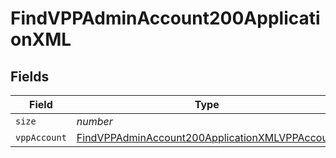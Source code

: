 # FindVPPAdminAccount200ApplicationXML


## Fields

| Field                                                                                                                       | Type                                                                                                                        | Required                                                                                                                    | Description                                                                                                                 | Example                                                                                                                     |
| --------------------------------------------------------------------------------------------------------------------------- | --------------------------------------------------------------------------------------------------------------------------- | --------------------------------------------------------------------------------------------------------------------------- | --------------------------------------------------------------------------------------------------------------------------- | --------------------------------------------------------------------------------------------------------------------------- |
| `size`                                                                                                                      | *number*                                                                                                                    | :heavy_minus_sign:                                                                                                          | N/A                                                                                                                         | 1                                                                                                                           |
| `vppAccount`                                                                                                                | [FindVPPAdminAccount200ApplicationXMLVPPAccount](../../models/operations/findvppadminaccount200applicationxmlvppaccount.md) | :heavy_minus_sign:                                                                                                          | N/A                                                                                                                         |                                                                                                                             |